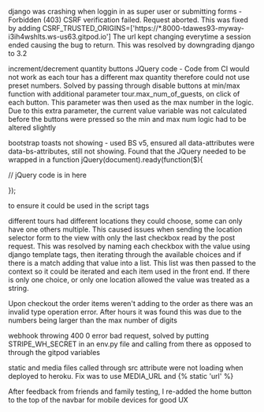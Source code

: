 django was crashing when loggin in as super user or submitting forms - Forbidden (403) CSRF verification failed. Request aborted. 
This was fixed by adding CSRF_TRUSTED_ORIGINS=['https://*.8000-tdawes93-myway-i3ih4wshlts.ws-us63.gitpod.io']
The url kept changing everytime a session ended causing the bug to return. This was resolved by downgrading django to 3.2


increment/decrement quantity buttons JQuery code - Code from CI would not work as each tour has a different max quantity therefore could not use preset numbers. Solved by passing through disable buttons at min/max function with additional parameter tour.max_num_of_guests, on click of each  button. This parameter was then used as the max number in the logic. Due to this extra parameter, the current value variable was not calculated before the buttons were pressed so the min and max num logic had to be altered slightly

bootstrap toasts not showing - used BS v5, ensured all data-attributes were data-bs-attributes, still not showing. Found that the JQuery needed to  be wrapped in a function jQuery(document).ready(function($){

// jQuery code is in here

}); 

to ensure it could be used in the script tags

different tours had different locations they could choose, some can only have one others multiple. This caused issues when sending the location selector form to the view with only the last checkbox read by the post request. This was resolved by naming each checkbox with the value using django template tags, then iterating through the available choices and if there is a match adding that value into a list. This list was then passed to the context so it could be iterated and each item used in the front end. If there is only one choice, or only one location allowed the value was treated as a string. 


Upon checkout the order items weren't adding to the order as there was an invalid type operation error. After hours it was found this was due to the numbers being larger than the max number of digits


webhook throwing 400 0 error bad request, solved by putting STRIPE_WH_SECRET in an env.py file and calling from there as opposed to through the gitpod variables


static and media files called through src attribute were not loading when deployed to heroku. Fix was to use MEDIA_URL and {% static 'url' %}

After feedback from friends and family testing, I re-added the home button to the top of the navbar for mobile devices for good UX